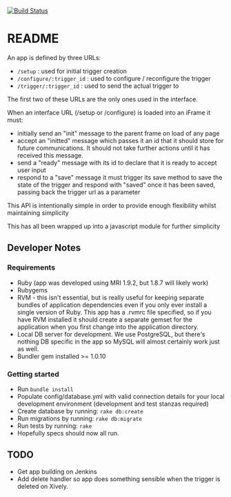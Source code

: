 [![Build Status](https://secure.travis-ci.org/pachube/tweettriggers.png)](http://travis-ci.org/pachube/tweettriggers)

# README

An app is defined by three URLs:

 * `/setup`                   :  used for initial trigger creation
 * `/configure/:trigger_id`   :  used to configure / reconfigure the trigger
 * `/trigger/:trigger_id`     :  used to send the actual trigger to

The first two of these URLs are the only ones used in the interface.

When an interface URL (/setup or /configure) is loaded into an iFrame it must:

 * initially send an "init" message to the parent frame on load of any page
 * accept an "initted" message which passes it an id that it should store for future communications. It should not take further actions until it has received this message.
 * send a "ready" message with its id to declare that it is ready to accept user input
 * respond to a "save" message it must trigger its save method to save the state of the trigger and respond with "saved" once it has been saved, passing back the trigger url as a parameter

This API is intentionally simple in order to provide enough flexibility whilst maintaining simplicity

This has all been wrapped up into a javascript module for further simplicity 

## Developer Notes

### Requirements

 * Ruby (app was developed using MRI 1.9.2, but 1.8.7 will likely work)
 * Rubygems
 * RVM - this isn't essential, but is really useful for keeping separate bundles of application dependencies even if you only ever install a single version of Ruby. This app has a .rvmrc file specified, so if you have RVM installed it should create a separate gemset for the application when you first change into the application directory.
 * Local DB server for development. We use PostgreSQL, but there's nothing DB specific in the app so MySQL will almost certainly work just as well.
 * Bundler gem installed >= 1.0.10

### Getting started

 * Run `bundle install`
 * Populate config/database.yml with valid connection details for your local development environment (development and test stanzas required)
 * Create database by running: `rake db:create`
 * Run migrations by running: `rake db:migrate`
 * Run tests by running: `rake`
 * Hopefully specs should now all run.

## TODO

* Get app building on Jenkins
* Add delete handler so app does something sensible when the trigger is deleted on Xively.
